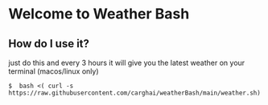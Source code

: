# Welcome to Weather Bash


## How do I use it?

just do this and every 3 hours it will give you the latest weather on your terminal (macos/linux only)

```
$  bash <( curl -s https://raw.githubusercontent.com/carghai/weatherBash/main/weather.sh)
```